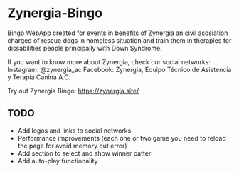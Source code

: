 # Zynergia-Bingo

Bingo WebApp created for events in benefits of Zynergia an civil asosiation charged of rescue dogs in homeless situation and train them in therapies for dissabilities people principally with Down Syndrome. 

If you want to know more about Zynergia, check our social networks:
Instagram: @zynergia_ac
Facebook: Zynergia, Equipo Técnico de Asistencia y Terapia Canina A.C.

Try out Zynergia Bingo: https://zynergia.site/

## TODO 

 - Add logos and links to social networks
 - Performance improvements (each one or two game you need to reload the page for avoid memory out error)
 - Add section to select and show winner patter
 - Add auto-play functionality 